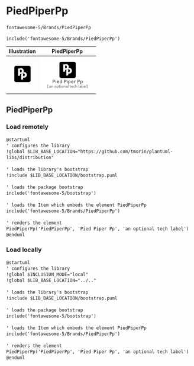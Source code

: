 # PiedPiperPp


```text
fontawesome-5/Brands/PiedPiperPp
```

```text
include('fontawesome-5/Brands/PiedPiperPp')
```



| Illustration | PiedPiperPp |
| :---: | :---: |
| ![illustration for Illustration](../../fontawesome-5/Brands/PiedPiperPp.png) | ![illustration for PiedPiperPp](../../fontawesome-5/Brands/PiedPiperPp.Local.png) |




## PiedPiperPp

### Load remotely
```plantuml
@startuml
' configures the library
!global $LIB_BASE_LOCATION="https://github.com/tmorin/plantuml-libs/distribution"

' loads the library's bootstrap
!include $LIB_BASE_LOCATION/bootstrap.puml

' loads the package bootstrap
include('fontawesome-5/bootstrap')

' loads the Item which embeds the element PiedPiperPp
include('fontawesome-5/Brands/PiedPiperPp')

' renders the element
PiedPiperPp('PiedPiperPp', 'Pied Piper Pp', 'an optional tech label')
@enduml
```

### Load locally
```plantuml
@startuml
' configures the library
!global $INCLUSION_MODE="local"
!global $LIB_BASE_LOCATION="../.."

' loads the library's bootstrap
!include $LIB_BASE_LOCATION/bootstrap.puml

' loads the package bootstrap
include('fontawesome-5/bootstrap')

' loads the Item which embeds the element PiedPiperPp
include('fontawesome-5/Brands/PiedPiperPp')

' renders the element
PiedPiperPp('PiedPiperPp', 'Pied Piper Pp', 'an optional tech label')
@enduml
```

